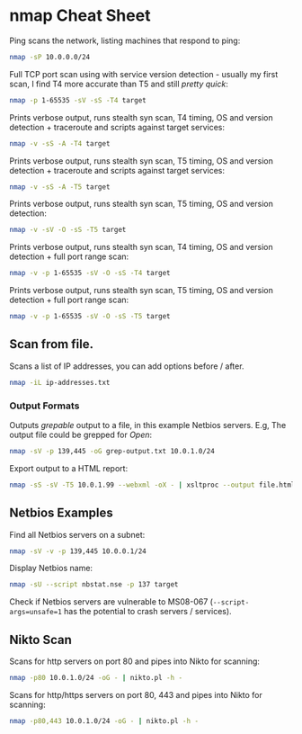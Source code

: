 # nmap Cheat Sheet

Ping scans the network, listing machines that respond to ping:

```sh
nmap -sP 10.0.0.0/24
```

Full TCP port scan using with service version detection - usually my first scan, I find T4 more accurate than T5 and still _pretty quick_:

```sh
nmap -p 1-65535 -sV -sS -T4 target
```

Prints verbose output, runs stealth syn scan, T4 timing, OS and version detection + traceroute and scripts against target services:

```sh
nmap -v -sS -A -T4 target
```

Prints verbose output, runs stealth syn scan, T5 timing, OS and version detection + traceroute and scripts against target services:

```sh
nmap -v -sS -A -T5 target
```

Prints verbose output, runs stealth syn scan, T5 timing, OS and version detection:

```sh
nmap -v -sV -O -sS -T5 target
```

Prints verbose output, runs stealth syn scan, T4 timing, OS and version detection + full port range scan:

```sh
nmap -v -p 1-65535 -sV -O -sS -T4 target
```

Prints verbose output, runs stealth syn scan, T5 timing, OS and version detection + full port range scan:

```sh
nmap -v -p 1-65535 -sV -O -sS -T5 target
```

## Scan from file.

Scans a list of IP addresses, you can add options before / after.

```sh
nmap -iL ip-addresses.txt
```

### Output Formats

Outputs _grepable_ output to a file, in this example Netbios servers. E.g, The output file could be grepped for _Open_:

```sh
nmap -sV -p 139,445 -oG grep-output.txt 10.0.1.0/24
```

Export output to a HTML report:

```sh
nmap -sS -sV -T5 10.0.1.99 --webxml -oX - | xsltproc --output file.html -
```

## Netbios Examples

Find all Netbios servers on a subnet:

```sh
nmap -sV -v -p 139,445 10.0.0.1/24
```

Display Netbios name:

```sh
nmap -sU --script nbstat.nse -p 137 target
```

Check if Netbios servers are vulnerable to MS08-067 \(`--script-args=unsafe=1` has the potential to crash servers / services\).

## Nikto Scan

Scans for http servers on port 80 and pipes into Nikto for scanning:

```sh
nmap -p80 10.0.1.0/24 -oG - | nikto.pl -h -
```

Scans for http/https servers on port 80, 443 and pipes into Nikto for scanning:

```sh
nmap -p80,443 10.0.1.0/24 -oG - | nikto.pl -h -
```
